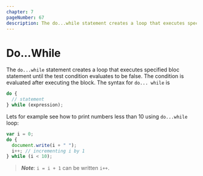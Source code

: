 ```yaml
---
chapter: 7
pageNumber: 67
description: The do...while statement creates a loop that executes specified bloc statement until the test condition evaluates to be false. The condition is evaluated after executing the block.
---
```

# Do...While

The `do...while` statement creates a loop that executes specified bloc statement until the test condition evaluates to be false. The condition is evaluated after executing the block. The syntax for `do... while` is

```javascript
do {
  // statement
} while (expression);
```

Lets for example see how to print numbers less than 10 using `do...while` loop:

```javascript
var i = 0;
do {
  document.write(i + " ");
  i++; // incrementing i by 1
} while (i < 10);
```

> _**Note**_: `i = i + 1` can be written `i++`.

